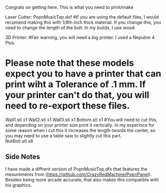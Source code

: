 Congrats on getting here. This is what you need to print/make

Laser Cutter:
PopnMusicTop.dxf #If you are using the default files, I would recomend making this with 1/8th inch thick material. If you change this, you need to change the length of the bolt. In my builds, I use wood. 

3D Printer: #Fair warning, you will need a big printer. I used a Neputne 4 Plus.
# Please note that these models expect you to have a printer that can print wiht a Tolerance of .1 mm. If your printer can't do that, you will need to re-export these files. 
Wall1.stl   x1
Wall2.stl   x1
Wall3.stl   x1
Bottom.stl  x1 #You will need to cut this, and depending on your printer size print it vertically. In my experince for some reason when I cut this it increases the length twords the center, so you may need to use a table saw to slightly cut this part.  
NutBolt.stl x8 




## Side Notes
I have made a diffrent version of PopnMusicTop.dfx that features the mesurements from (https://github.com/CrazyRedMachine/PopnPanel). Besides being more arcade accurate, that also makes this compatible with his graphics. 


